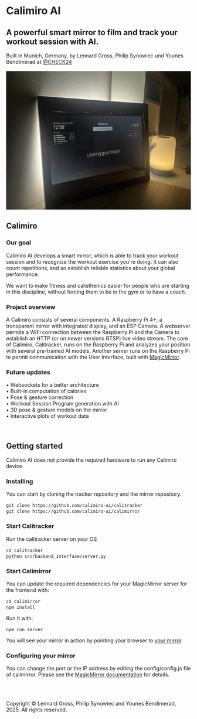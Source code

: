 # Calimiro AI

<h2>A powerful smart mirror to film and track your workout session with AI.</h2>
Built in Munich, Germany, by Lennard Gross, Philip Synowiec und Younes Bendimerad at <a href="https://www.github.com/check24">@CHECK24</a>  
<br><br>


<img src="thumbnails/thumbnail_mirror_real.jpg"/>

<br>

<h2>Calimiro</h2>

<h3>Our goal</h3>

Calimiro AI develops a smart mirror, which is able to track your workout session and to recognize the workout exercise you're doing. It can also count repetitions, and so establish reliable statistics about your global performance.

We want to make fitness and calisthenics easier for people who are starting in this discipline, without forcing them to be in the gym or to have a coach.

<h3>Project overview</h3>

A Calimiro consists of several components. A Raspberry Pi 4+, a transparent mirror with integrated display, and an ESP Camera. A webserver permits a WiFi connection between the Raspberry Pi and the Camera to establish an HTTP (or on newer versions RTSP) live video stream. The core of Calimiro, Calitracker, runs on the Raspberry Pi and analyzes your position with several pre-trained AI models. Another server runs on the Raspberry Pi to permit communication with the User Interface, built with <a href="www.magicmirror.builders">MagicMirror</a>.

<h3>Future updates</h3>

&bull;	Websockets for a better architecture  
&bull;  Built-in computation of calories  
&bull;  Pose & gesture correction  
&bull;  Workout Session Program generation with AI  
&bull;  3D pose & gesture models on the mirror  
&bull;  Interactive plots of workout data  

<br>

<h2>Getting started</h2>

Calimiro AI does not provide the required hardware to run any Calimiro device.


<h3>Installing</h3>

You can start by cloning the tracker repository and the mirror repository.

```
git clone https://github.com/calimiro-ai/calitracker
git clone https://github.com/calimiro-ai/calimirror
```

<h3>Start Calitracker</h3>

Run the calitracker server on your OS

```
cd calitracker
python src/backend_interface/server.py
```


<h3>Start Calimirror</h3>

You can update the required dependencies for your MagicMirror server for the frontend with:

```
cd calimirror
npm install
```

Run it with:
```
npm run server
```

You will see your mirror in action by pointing your browser to <a href="http://localhost:8080">your mirror</a>. 

<h3>Configuring your mirror</h3>

You can change the port or the IP address by editing the config/config.js file of calimirror. Please see the <a href="https://www.docs.magicmirror.builders">MagicMirror documentation</a> for details.

<br>
<br>

Copyright &copy; Lennard Gross, Philip Synowiec and Younes Bendimerad, 2025. All rights reserved.